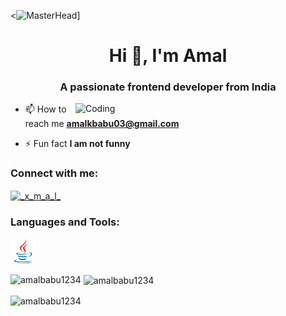 <![MasterHead](https://1.bp.blogspot.com/-7A4WynwLsM...)]
<h1 align="center">Hi 👋, I'm Amal</h1>
<h3 align="center">A passionate frontend developer from India</h3>
<img align="right" alt="Coding" width="400" src="https://cdn.dribbble.com/users/1162077/screenshots/3848914/programmer.gif">

- 📫 How to reach me **amalkbabu03@gmail.com**

- ⚡ Fun fact **I am not funny**

<h3 align="left">Connect with me:</h3>
<p align="left">
<a href="https://instagram.com/_x_m_a_l_" target="blank"><img align="center" src="https://raw.githubusercontent.com/rahuldkjain/github-profile-readme-generator/master/src/images/icons/Social/instagram.svg" alt="_x_m_a_l_" height="30" width="40" /></a>
</p>

<h3 align="left">Languages and Tools:</h3>
<p align="left"> <a href="https://www.java.com" target="_blank" rel="noreferrer"> <img src="https://raw.githubusercontent.com/devicons/devicon/master/icons/java/java-original.svg" alt="java" width="40" height="40"/> </a> </p>

<p><img align="left" src="https://github-readme-stats.vercel.app/api/top-langs?username=amalbabu1234&show_icons=true&locale=en&layout=compact" alt="amalbabu1234" /></p>

<p>&nbsp;<img align="center" src="https://github-readme-stats.vercel.app/api?username=amalbabu1234&show_icons=true&locale=en" alt="amalbabu1234" /></p>

<p><img align="center" src="https://github-readme-streak-stats.herokuapp.com/?user=amalbabu1234&" alt="amalbabu1234" /></p>
